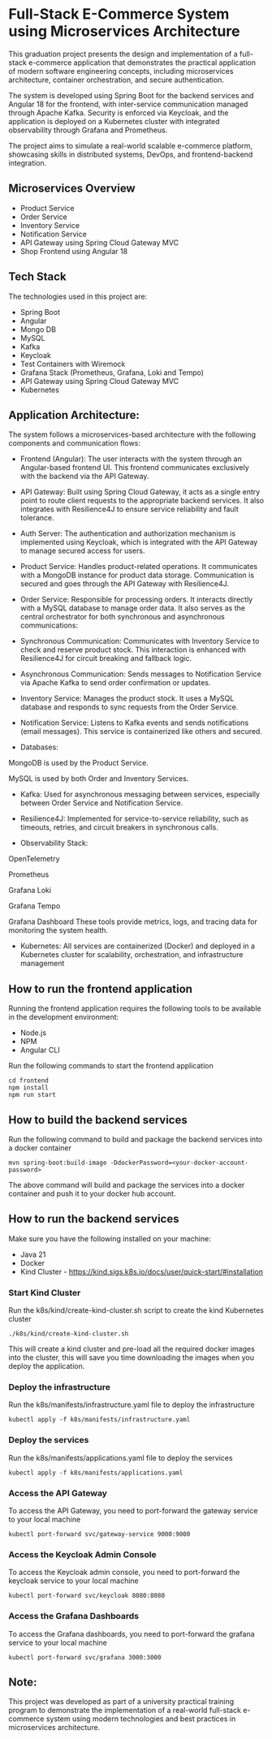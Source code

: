  
# Full-Stack E-Commerce System using Microservices Architecture

This graduation project presents the design and implementation of a full-stack e-commerce application that demonstrates the practical application of modern software engineering concepts, including microservices architecture, container orchestration, and secure authentication.

The system is developed using Spring Boot for the backend services and Angular 18 for the frontend, with inter-service communication managed through Apache Kafka. Security is enforced via Keycloak, and the application is deployed on a Kubernetes cluster with integrated observability through Grafana and Prometheus.

The project aims to simulate a real-world scalable e-commerce platform, showcasing skills in distributed systems, DevOps, and frontend-backend integration.


## Microservices Overview


- Product Service
- Order Service
- Inventory Service
- Notification Service
- API Gateway using Spring Cloud Gateway MVC
- Shop Frontend using Angular 18

## Tech Stack

The technologies used in this project are:

- Spring Boot
- Angular
- Mongo DB
- MySQL
- Kafka
- Keycloak
- Test Containers with Wiremock
- Grafana Stack (Prometheus, Grafana, Loki and Tempo)
- API Gateway using Spring Cloud Gateway MVC
- Kubernetes


## Application Architecture:
The system follows a microservices-based architecture with the following components and communication flows:

- Frontend (Angular):
The user interacts with the system through an Angular-based frontend UI. This frontend communicates exclusively with the backend via the API Gateway.

- API Gateway:
Built using Spring Cloud Gateway, it acts as a single entry point to route client requests to the appropriate backend services. It also integrates with Resilience4J to ensure service reliability and fault tolerance.

- Auth Server:
The authentication and authorization mechanism is implemented using Keycloak, which is integrated with the API Gateway to manage secured access for users.

- Product Service:
Handles product-related operations. It communicates with a MongoDB instance for product data storage. Communication is secured and goes through the API Gateway with Resilience4J.

- Order Service:
Responsible for processing orders. It interacts directly with a MySQL database to manage order data. It also serves as the central orchestrator for both synchronous and asynchronous communications:

- Synchronous Communication:
Communicates with Inventory Service to check and reserve product stock. This interaction is enhanced with Resilience4J for circuit breaking and fallback logic.

- Asynchronous Communication:
Sends messages to Notification Service via Apache Kafka to send order confirmation or updates.

- Inventory Service:
Manages the product stock. It uses a MySQL database and responds to sync requests from the Order Service.

- Notification Service:
Listens to Kafka events and sends notifications (email messages). This service is containerized like others and secured.

- Databases:

MongoDB is used by the Product Service.

MySQL is used by both Order and Inventory Services.

- Kafka:
Used for asynchronous messaging between services, especially between Order Service and Notification Service.

- Resilience4J:
Implemented for service-to-service reliability, such as timeouts, retries, and circuit breakers in synchronous calls.

- Observability Stack:

OpenTelemetry

Prometheus

Grafana Loki

Grafana Tempo

Grafana Dashboard
These tools provide metrics, logs, and tracing data for monitoring the system health.

- Kubernetes:
All services are containerized (Docker) and deployed in a Kubernetes cluster for scalability, orchestration, and infrastructure management

## How to run the frontend application


Running the frontend application requires the following tools to be available in the development environment:

- Node.js
- NPM
- Angular CLI

Run the following commands to start the frontend application

```shell
cd frontend
npm install
npm run start
```
## How to build the backend services

Run the following command to build and package the backend services into a docker container

```shell
mvn spring-boot:build-image -DdockerPassword=<your-docker-account-password>
```

The above command will build and package the services into a docker container and push it to your docker hub account.

## How to run the backend services

Make sure you have the following installed on your machine:

- Java 21
- Docker
- Kind Cluster - https://kind.sigs.k8s.io/docs/user/quick-start/#installation

### Start Kind Cluster
    
Run the k8s/kind/create-kind-cluster.sh script to create the kind Kubernetes cluster

```shell
./k8s/kind/create-kind-cluster.sh
```
This will create a kind cluster and pre-load all the required docker images into the cluster, this will save you time downloading the images when you deploy the application.

### Deploy the infrastructure

Run the k8s/manifests/infrastructure.yaml file to deploy the infrastructure

```shell
kubectl apply -f k8s/manifests/infrastructure.yaml
```

### Deploy the services

Run the k8s/manifests/applications.yaml file to deploy the services

```shell
kubectl apply -f k8s/manifests/applications.yaml
```

### Access the API Gateway

To access the API Gateway, you need to port-forward the gateway service to your local machine

```shell
kubectl port-forward svc/gateway-service 9000:9000
```

### Access the Keycloak Admin Console
To access the Keycloak admin console, you need to port-forward the keycloak service to your local machine

```shell
kubectl port-forward svc/keycloak 8080:8080
```

### Access the Grafana Dashboards
To access the Grafana dashboards, you need to port-forward the grafana service to your local machine

```shell
kubectl port-forward svc/grafana 3000:3000
```

## Note:
This project was developed as part of a university practical training program to demonstrate the implementation of a real-world full-stack e-commerce system using modern technologies and best practices in microservices architecture.

